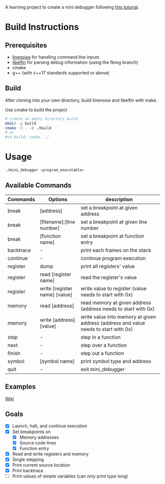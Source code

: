 A learning project to create a mini debugger following [this tutorial](https://blog.tartanllama.xyz/writing-a-linux-debugger-setup/).

# Build Instructions

## Prerequisites
- [linenoise](https://github.com/antirez/linenoise) for handling command line inputs
- [libelfin](https://github.com/TartanLlama/libelfin/tree/fbreg) for parsing debug information (using the fbreg branch)
- cmake
- g++ (with c++17 standards supported or above)

## Build
After cloning into your own directory, build linenoise and libelfin with make.

Use cmake to build the project
``` bash
# create an empty directory build
mkdir -p build
cmake -S . -B ./build
# or
#cd build; cmake ../
```

# Usage
```bash
./mini_debugger <program_executable>
```
## Available Commands
|Commands|Options|description|
|--------|-------|-----------|
|break|\[address\]|set a breakpoint at given address|
|break|\[filename\]:\[line number\]|set a breakpoint at given line number|
|break|\[function name\]|set a breakpoint at function entry|
|backtrace| - |print each frames on the stack|
|continue | - |continue program execution|
|register|dump|print all registers' value|
|register|read \[register name\]|read the register's value|
|register|write \[register name\] \[value\]|write value to register (value needs to start with 0x)|
|memory|read \[address\]|read memory at given address (address needs to start with 0x)|
|memory|write \[address\] \[value\]|write value into memory at given address (address and value needs to start with 0x)|
|step| - |step in a function|
|next| - |step over a function|
|finish| - |step out a function|
|symbol|\[symbol name\]|print symbol type and address|
|quit| - |exit mini_debugger|

## Examples
[Wiki](https://github.com/Alan998/mini_debugger/wiki)

## Goals
- [x] Launch, halt, and continue execution
- [x] Set breakpoints on
	- [x] Memory addresses
	- [x] Source code lines
	- [x] Function entry
- [x] Read and write registers and memory
- [x] Single stepping
- [x] Print current source location
- [x] Print backtrace
- [ ] Print values of simple variables (can only print type long)
